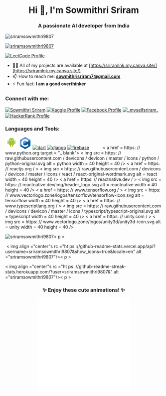 <h1 align="center">Hi 👋, I'm Sowmithri Sriram</h1>
<h3 align="center">A passionate AI developer from India</h3>

<p align="left"> <img src="https://komarev.com/ghpvc/?username=sriramsowmithri9807&label=Profile%20views&color=0e75b6&style=flat" alt="sriramsowmithri9807" /> </p>

<p align="left"> <a href="https://github.com/ryo-ma/github-profile-trophy"><img src="https://github-profile-trophy.vercel.app/?username=sriramsowmithri9807" alt="sriramsowmithri9807" /></a> </p>

<p align="left"> <a href="https://leetcode.com/u/sriram_sowmithri/" target="blank"><img src="https://img.shields.io/badge/LeetCode-sowmithri_sriram-blue?style=for-the-badge" alt="LeetCode Profile" /></a> </p>

- 👨‍💻 All of my projects are available at [https://sriramlnk.my.canva.site/](https://sriramlnk.my.canva.site/)
- 📫 How to reach me: **sowmithrisriram7@gmail.com**
- ⚡ Fun fact: **I am a good overthinker**

<h3 align="left">Connect with me:</h3>
<p align="left">
<a href="https://linkedin.com/in/sowmithrisriram" target="blank"><img align="center" src="https://raw.githubusercontent.com/rahuldkjain/github-profile-readme-generator/master/src/images/icons/Social/linked-in-alt.svg" alt="Sowmithri Sriram" height="30" width="40" /></a>
<a href="https://kaggle.com/sriramsowmithri" target="blank"><img align="center" src="https://raw.githubusercontent.com/rahuldkjain/github-profile-readme-generator/master/src/images/icons/Social/kaggle.svg" alt="Kaggle Profile" height="30" width="40" /></a>
<a href="https://fb.com/sowmithrisriram" target="blank"><img align="center" src="https://raw.githubusercontent.com/rahuldkjain/github-profile-readme-generator/master/src/images/icons/Social/facebook.svg" alt="Facebook Profile" height="30" width="40" /></a>
<a href="https://instagram.com/_myselfsriram_" target="blank"><img align="center" src="https://raw.githubusercontent.com/rahuldkjain/github-profile-readme-generator/master/src/images/icons/Social/instagram.svg" alt="_myselfsriram_" height="30" width="40" /></a>
<a href="https://www.hackerrank.com/sowmithrisriram" target="blank"><img align="center" src="https://raw.githubusercontent.com/rahuldkjain/github-profile-readme-generator/master/src/images/icons/Social/hackerrank.svg" alt="HackerRank Profile" height="30" width="40" /></a>
</p>

<h3 align="left">Languages and Tools:</h3>
<p align="left">
  <a href="https://developer.android.com" target="_blank"><img src="https://raw.githubusercontent.com/devicons/devicon/master/icons/android/android-original-wordmark.svg" alt="android" width="40" height="40"/></a>
  <a href="https://www.cprogramming.com/" target="_blank"><img src="https://raw.githubusercontent.com/devicons/devicon/master/icons/c/c-original.svg" alt="c" width="40" height="40"/></a>
  <a href="https://dart.dev" target="_blank"><img src="https://www.vectorlogo.zone/logos/dartlang/dartlang-icon.svg" alt="dart" width="40" height="40"/></a>
  <a href="https://www.djangoproject.com/" target="_blank"><img src="https://cdn.worldvectorlogo.com/logos/django.svg" alt="django" width="40" height="40"/></a>
  <a href="https://firebase.google.com/" target="_blank"><img src="https://www.vectorlogo.zone/logos/firebase/firebase-icon.svg" alt="firebase" width="40" height="40"/></a>
  <a href="https://flutter.dev/" target="_blank"><img src="https://www.vectorlogo.zone/logos/flutterio/flutterio-icon.svg" alt "flutter" width "40"" height "40""/></a>
  <a href "https://git-scm.com/" target="_blank"><img src "https://www.vectorlogo.zone/logos/git-scm/git-scm-icon.svg"" alt "git"" width "40"" height "40""/></a>
  <a href "https://www.java.com/" target="_blank"><img src "https://raw.githubusercontent.com/devicons/devicon/master/icons/java/java-original.svg"" alt "java"" width "40"" height "40""/></a>
  <a href "https://developer.mozilla.org/en-US/docs/Web/JavaScript"" target="_blank"><img src "https://raw.githubusercontent.com/devicons/devicon/master/icons/javascript/javascript-original.svg"" alt "javascript"" width "40"" height "40""/></a>
  <a href "https://www.linux.org/" target="_blank"><img src "https://raw.githubusercontent.com/devicons/devicon/master/icons/linux/linux-original.svg"" alt "linux"" width "40"" height "40""/></a>
  <a href "https://www.mongodb.com/" target="_blank"><img src "https://raw.githubusercontent.com/devicons/devicon/master/icons/mongodb/mongodb-original-wordmark.svg"" alt "mongodb"" width "40"" height "40""/></a>
  <a href "https://www.mysql.com/" target="_blank"><img src "https://raw.githubusercontent.com/devicons/devicon/master/icons/mysql/mysql-original-wordmark.svg"" alt "mysql"" width "40"" height "40""/></a>
  <a href "https://nodejs.org/" target="_blank"><img src "https://raw.githubusercontent.com/devicons/devicon/master/icons/nodejs/nodejs-original-wordmark.svg"" alt "nodejs"" width "40"" height "40""/></a>
  <a href "https://pandas.pydata.org/" target="_blank"><img src "https://raw.githubusercontent.com/devicons/devicon/2ae2a900d2f041da66e950e4d48052658d850630/icons/pandas/pandas-original.svg"" alt "pandas"" width "40"" height "40""/></a>
  <a href"https://"www.photoshop.com/en/" target="_blank"><img src"https://"raw.githubusercontent.com/devicons/devicon/master/icons/photoshop/photoshop-line.svg ""alt ="photoshop ""width ="40 ""height ="40 ""/></ a>
  < a href = https: // www.python.org target = "_ blank"> < img src = https: // raw.githubusercontent.com / devicons / devicon / master / icons / python / python-original.svg alt = python width = 40 height = 40 /> </ a >
  < a href = https: // reactjs.org / > < img src = https: // raw.githubusercontent.com / devicons / devicon / master / icons / react / react-original-wordmark.svg alt = react width = 40 height = 40 /> </ a >
  < a href = https: // reactnative.dev / > < img src = https: // reactnative.dev/img/header_logo.svg alt = reactnative width = 40 height = 40 /> </ a >
  < a href = https: // www.tensorflow.org / > < img src = https: // www.vectorlogo.zone/logos/tensorflow/tensorflow-icon.svg alt = tensorflow width = 40 height = 40 /> </ a >
  < a href = https: // www.typescriptlang.org / > < img src = https: // raw.githubusercontent.com / devicons / devicon / master / icons / typescript/typescript-original.svg alt = typescript width = 40 height = 40 /> </ a >
  < a href = https: // unity.com / > < img src = https: // www.vectorlogo.zone/logos/unity3d/unity3d-icon.svg alt = unity width = 40 height = 40 /> </ a >
</ p >

<p><img align ="left"s rc ="ht ps ://github-readme-stats.vercel.app/api/top-langs?username=sriramsowmithri9807&show_icons=true&locale=en&layout=compact"
alt ="sriramsowmithri9807"/>< p >

<p>&nbsp;< img align ="center"s rc ="ht ps ://github-readme-stats.vercel.app/api?username=sriramsowmithri9807&show_icons=true&locale=en"
alt ="sriramsowmithri9807"/>< p >

<p>< img align ="center"s rc ="ht ps ://github-readme-streak-stats.herokuapp.com/?user=sriramsowmithri9807&"
alt ="sriramsowmithri9807"/>< p >

<!-- Add Cute Anime Animation -->
<div align=center>
    <h3>✨ Enjoy these cute animations! ✨</h3>
    <iframe 
        src='YOUR_ANIMATION_SOURCE_HERE' 
        style='border:none;overflow:hidden' 
        scrolling='no' 
        frameborder='0' 
        allowTransparency='true' 
        allowFullScreen='true' 
        height='300' 
        width='300'>
    </iframe>
</div>

